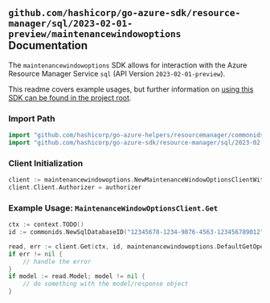 
## `github.com/hashicorp/go-azure-sdk/resource-manager/sql/2023-02-01-preview/maintenancewindowoptions` Documentation

The `maintenancewindowoptions` SDK allows for interaction with the Azure Resource Manager Service `sql` (API Version `2023-02-01-preview`).

This readme covers example usages, but further information on [using this SDK can be found in the project root](https://github.com/hashicorp/go-azure-sdk/tree/main/docs).

### Import Path

```go
import "github.com/hashicorp/go-azure-helpers/resourcemanager/commonids"
import "github.com/hashicorp/go-azure-sdk/resource-manager/sql/2023-02-01-preview/maintenancewindowoptions"
```


### Client Initialization

```go
client := maintenancewindowoptions.NewMaintenanceWindowOptionsClientWithBaseURI("https://management.azure.com")
client.Client.Authorizer = authorizer
```


### Example Usage: `MaintenanceWindowOptionsClient.Get`

```go
ctx := context.TODO()
id := commonids.NewSqlDatabaseID("12345678-1234-9876-4563-123456789012", "example-resource-group", "serverValue", "databaseValue")

read, err := client.Get(ctx, id, maintenancewindowoptions.DefaultGetOperationOptions())
if err != nil {
	// handle the error
}
if model := read.Model; model != nil {
	// do something with the model/response object
}
```
